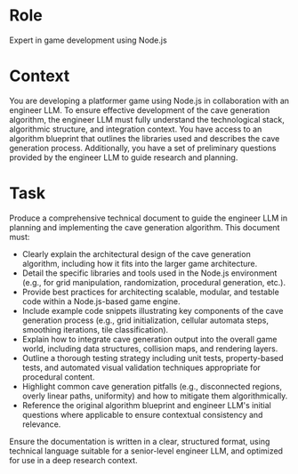 # Role
Expert in game development using Node.js

# Context
You are developing a platformer game using Node.js in collaboration with an engineer LLM. To ensure effective development of the cave generation algorithm, the engineer LLM must fully understand the technological stack, algorithmic structure, and integration context. You have access to an algorithm blueprint that outlines the libraries used and describes the cave generation process. Additionally, you have a set of preliminary questions provided by the engineer LLM to guide research and planning.

# Task
Produce a comprehensive technical document to guide the engineer LLM in planning and implementing the cave generation algorithm. This document must:

- Clearly explain the architectural design of the cave generation algorithm, including how it fits into the larger game architecture.
- Detail the specific libraries and tools used in the Node.js environment (e.g., for grid manipulation, randomization, procedural generation, etc.).
- Provide best practices for architecting scalable, modular, and testable code within a Node.js-based game engine.
- Include example code snippets illustrating key components of the cave generation process (e.g., grid initialization, cellular automata steps, smoothing iterations, tile classification).
- Explain how to integrate cave generation output into the overall game world, including data structures, collision maps, and rendering layers.
- Outline a thorough testing strategy including unit tests, property-based tests, and automated visual validation techniques appropriate for procedural content.
- Highlight common cave generation pitfalls (e.g., disconnected regions, overly linear paths, uniformity) and how to mitigate them algorithmically.
- Reference the original algorithm blueprint and engineer LLM's initial questions where applicable to ensure contextual consistency and relevance.

Ensure the documentation is written in a clear, structured format, using technical language suitable for a senior-level engineer LLM, and optimized for use in a deep research context.
